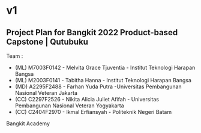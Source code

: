 # v1
Project Plan for Bangkit 2022 Product-based Capstone | Qutubuku
--
Team :
- (ML) M7003F0142 - Melvita Grace Tjuventia - Institut Teknologi Harapan Bangsa
- (ML) M2003F0141 - Tabitha Hanna - Institut Teknologi Harapan Bangsa
- (MD) A2295F2488 - Farhan Yuda Putra -Universitas Pembangunan Nasional Veteran Jakarta
- (CC) C2297F2526 - Nikita Alicia Juliet Afifah  - Universitas Pembangunan Nasional Veteran Yogyakarta
- (CC) C2404F2970 - Ikmal Erfiansyah - Politeknik Negeri Batam


Bangkit Academy
